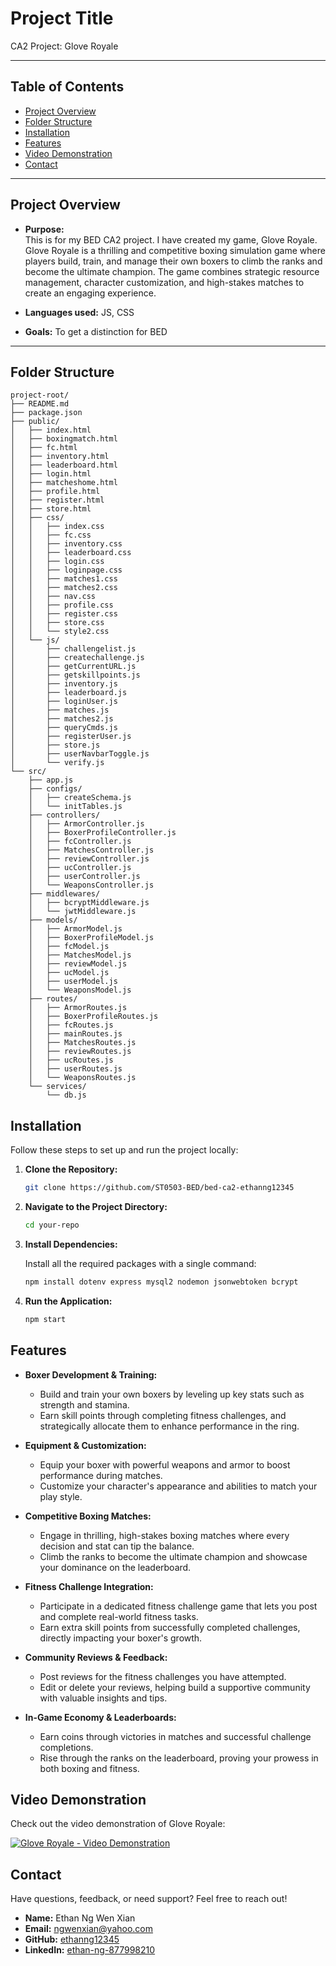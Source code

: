 

# Project Title

CA2 Project: Glove Royale

---

## Table of Contents

- [Project Overview](#project-overview)
- [Folder Structure](#folder-structure)
- [Installation](#installation)
- [Features](#features)
- [Video Demonstration](#video-demonstration)
- [Contact](#contact)

---

## Project Overview

- **Purpose:**  
This is for my BED CA2 project. I have created my game, Glove Royale. Glove Royale is a thrilling and competitive boxing simulation game where players build, train, and manage their own boxers to climb the ranks and become the ultimate champion. The game combines strategic resource management, character customization, and high-stakes matches to create an engaging experience.

- **Languages used:** JS, CSS  
- **Goals:** To get a distinction for BED

---

## Folder Structure

```
project-root/
├── README.md
├── package.json
├── public/
│   ├── index.html
│   ├── boxingmatch.html
│   ├── fc.html
│   ├── inventory.html
│   ├── leaderboard.html
│   ├── login.html
│   ├── matcheshome.html
│   ├── profile.html
│   ├── register.html
│   ├── store.html
│   ├── css/
│   │   ├── index.css
│   │   ├── fc.css
│   │   ├── inventory.css
│   │   ├── leaderboard.css
│   │   ├── login.css
│   │   ├── loginpage.css
│   │   ├── matches1.css
│   │   ├── matches2.css
│   │   ├── nav.css
│   │   ├── profile.css
│   │   ├── register.css
│   │   ├── store.css
│   │   └── style2.css
│   └── js/
│       ├── challengelist.js
│       ├── createchallenge.js
│       ├── getCurrentURL.js
│       ├── getskillpoints.js
│       ├── inventory.js
│       ├── leaderboard.js
│       ├── loginUser.js
│       ├── matches.js
│       ├── matches2.js
│       ├── queryCmds.js
│       ├── registerUser.js
│       ├── store.js
│       ├── userNavbarToggle.js
│       └── verify.js
└── src/
    ├── app.js
    ├── configs/
    │   ├── createSchema.js
    │   └── initTables.js
    ├── controllers/
    │   ├── ArmorController.js
    │   ├── BoxerProfileController.js
    │   ├── fcController.js
    │   ├── MatchesController.js
    │   ├── reviewController.js
    │   ├── ucController.js
    │   ├── userController.js
    │   └── WeaponsController.js
    ├── middlewares/
    │   ├── bcryptMiddleware.js
    │   └── jwtMiddleware.js
    ├── models/
    │   ├── ArmorModel.js
    │   ├── BoxerProfileModel.js
    │   ├── fcModel.js
    │   ├── MatchesModel.js
    │   ├── reviewModel.js
    │   ├── ucModel.js
    │   ├── userModel.js
    │   └── WeaponsModel.js
    ├── routes/
    │   ├── ArmorRoutes.js
    │   ├── BoxerProfileRoutes.js
    │   ├── fcRoutes.js
    │   ├── mainRoutes.js
    │   ├── MatchesRoutes.js
    │   ├── reviewRoutes.js
    │   ├── ucRoutes.js
    │   ├── userRoutes.js
    │   └── WeaponsRoutes.js
    └── services/
        └── db.js
```

## Installation

Follow these steps to set up and run the project locally:

1. **Clone the Repository:**

   ```bash
   git clone https://github.com/ST0503-BED/bed-ca2-ethanng12345
   ```

2. **Navigate to the Project Directory:**

   ```bash
   cd your-repo
   ```

3. **Install Dependencies:**

   Install all the required packages with a single command:

   ```bash
   npm install dotenv express mysql2 nodemon jsonwebtoken bcrypt
   ```

4. **Run the Application:**

   ```bash
   npm start
   ```

## Features

- **Boxer Development & Training:**
  - Build and train your own boxers by leveling up key stats such as strength and stamina.
  - Earn skill points through completing fitness challenges, and strategically allocate them to enhance performance in the ring.

- **Equipment & Customization:**
  - Equip your boxer with powerful weapons and armor to boost performance during matches.
  - Customize your character's appearance and abilities to match your play style.

- **Competitive Boxing Matches:**
  - Engage in thrilling, high-stakes boxing matches where every decision and stat can tip the balance.
  - Climb the ranks to become the ultimate champion and showcase your dominance on the leaderboard.

- **Fitness Challenge Integration:**
  - Participate in a dedicated fitness challenge game that lets you post and complete real-world fitness tasks.
  - Earn extra skill points from successfully completed challenges, directly impacting your boxer's growth.

- **Community Reviews & Feedback:**
  - Post reviews for the fitness challenges you have attempted.
  - Edit or delete your reviews, helping build a supportive community with valuable insights and tips.

- **In-Game Economy & Leaderboards:**
  - Earn coins through victories in matches and successful challenge completions.
  - Rise through the ranks on the leaderboard, proving your prowess in both boxing and fitness.

## Video Demonstration

Check out the video demonstration of Glove Royale:

[![Glove Royale - Video Demonstration](https://img.youtube.com/vi/0KRcBrWA82M/0.jpg)](https://www.youtube.com/watch?v=0KRcBrWA82M)

## Contact

Have questions, feedback, or need support? Feel free to reach out!

- **Name:** Ethan Ng Wen Xian
- **Email:** [ngwenxian@yahoo.com](mailto:ngwenxian@yahoo.com)
- **GitHub:** [ethanng12345](https://github.com/ethanng12345)
- **LinkedIn:** [ethan-ng-877998210](https://www.linkedin.com/in/ethan-ng-877998210)

